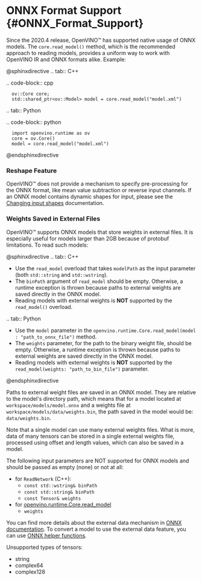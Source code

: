# ONNX Format Support {#ONNX_Format_Support}


Since the 2020.4 release, OpenVINO™ has supported native usage of ONNX models. The `core.read_model()` method, which is the recommended approach to reading models, provides a uniform way to work with OpenVINO IR and ONNX formats alike. Example:

@sphinxdirective
.. tab:: C++

   .. code-block:: cpp
   
      ov::Core core;
      std::shared_ptr<ov::Model> model = core.read_model("model.xml")
 
.. tab:: Python

   .. code-block:: python

      import openvino.runtime as ov
      core = ov.Core()
      model = core.read_model("model.xml")
@endsphinxdirective

### Reshape Feature
OpenVINO™ does not provide a mechanism to specify pre-processing for the ONNX format, like mean value subtraction or reverse input channels. If an ONNX model contains dynamic shapes for input, please see the [Changing input shapes](ShapeInference.md) documentation.

### Weights Saved in External Files
OpenVINO™ supports ONNX models that store weights in external files. It is especially useful for models larger than 2GB because of protobuf limitations. To read such models:

@sphinxdirective
.. tab:: C++

   * Use the `read_model` overload that takes `modelPath` as the input parameter (both `std::string` and `std::wstring`).
   * The `binPath` argument of `read_model` should be empty. Otherwise, a runtime exception is thrown because paths to external weights are saved directly in the ONNX model.
   * Reading models with external weights is **NOT** supported by the `read_model()` overload.
  
.. tab:: Python

   * Use the `model` parameter in the `openvino.runtime.Core.read_model(model : "path_to_onnx_file")` method.
   * The `weights` parameter, for the path to the binary weight file, should be empty. Otherwise, a runtime exception is thrown because paths to external weights are saved directly in the ONNX model.
   * Reading models with external weights is **NOT** supported by the `read_model(weights: "path_to_bin_file")` parameter.
   
@endsphinxdirective

Paths to external weight files are saved in an ONNX model. They are relative to the model's directory path, which means that for a model located at `workspace/models/model.onnx` and a weights file at `workspace/models/data/weights.bin`, the path saved in the model would be: `data/weights.bin`.

Note that a single model can use many external weights files.
What is more, data of many tensors can be stored in a single external weights file, processed using offset and length values, which can also be saved in a model.

The following input parameters are NOT supported for ONNX models and should be passed as empty (none) or not at all:

* for `ReadNetwork` (C++):
   * `const std::wstring& binPath`
   * `const std::string& binPath`
   * `const Tensor& weights`
* for [openvino.runtime.Core.read_model](https://docs.openvino.ai/latest/api/ie_python_api/_autosummary/openvino.runtime.Core.html#openvino.runtime.Core.read_model)
   * `weights`


You can find more details about the external data mechanism in [ONNX documentation](https://github.com/onnx/onnx/blob/master/docs/ExternalData.md).
To convert a model to use the external data feature, you can use [ONNX helper functions](https://github.com/onnx/onnx/blob/master/onnx/external_data_helper.py).

Unsupported types of tensors:
* string
* complex64
* complex128
